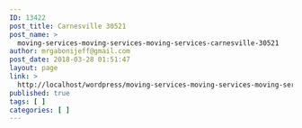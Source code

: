```yaml
---
ID: 13422
post_title: Carnesville 30521
post_name: >
  moving-services-moving-services-moving-services-carnesville-30521
author: mrgabonijeff@gmail.com
post_date: 2018-03-28 01:51:47
layout: page
link: >
  http://localhost/wordpress/moving-services-moving-services-moving-services-carnesville-30521/
published: true
tags: [ ]
categories: [ ]
---
```

